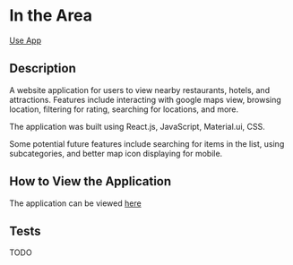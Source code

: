 # In the Area

[Use App](https://inthearea.netlify.app/)

## Description

A website application for users to view nearby restaurants, hotels, and attractions. Features include interacting with google maps view, browsing location, filtering for rating, searching for locations, and more.

The application was built using React.js, JavaScript, Material.ui, CSS.

Some potential future features include searching for items in the list, using subcategories, and better map icon displaying for mobile.

## How to View the Application

The application can be viewed [here](https://inthearea.netlify.app/)

## Tests

TODO
